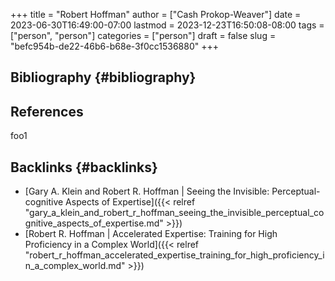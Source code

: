 +++
title = "Robert Hoffman"
author = ["Cash Prokop-Weaver"]
date = 2023-06-30T16:49:00-07:00
lastmod = 2023-12-23T16:50:08-08:00
tags = ["person", "person"]
categories = ["person"]
draft = false
slug = "befc954b-de22-46b6-b68e-3f0cc1536880"
+++

## Bibliography {#bibliography}

## References

<style>.csl-entry{text-indent: -1.5em; margin-left: 1.5em;}</style><div class="csl-bib-body">
</div>

foo1


## Backlinks {#backlinks}

-   [Gary A. Klein and Robert R. Hoffman | Seeing the Invisible: Perceptual-cognitive Aspects of Expertise]({{< relref "gary_a_klein_and_robert_r_hoffman_seeing_the_invisible_perceptual_cognitive_aspects_of_expertise.md" >}})
-   [Robert R. Hoffman | Accelerated Expertise: Training for High Proficiency in a Complex World]({{< relref "robert_r_hoffman_accelerated_expertise_training_for_high_proficiency_in_a_complex_world.md" >}})
